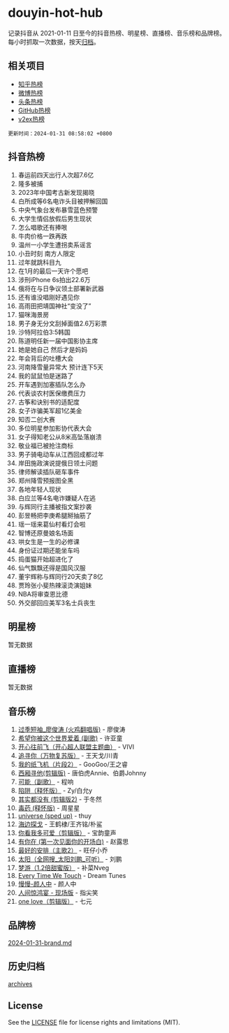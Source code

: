 # douyin-hot-hub

记录抖音从 2021-01-11 日至今的抖音热榜、明星榜、直播榜、音乐榜和品牌榜。每小时抓取一次数据，按天[归档](archives)。

## 相关项目

- [知乎热榜](https://github.com/lonnyzhang423/zhihu-hot-hub)
- [微博热榜](https://github.com/lonnyzhang423/weibo-hot-hub)
- [头条热榜](https://github.com/lonnyzhang423/toutiao-hot-hub)
- [GitHub热榜](https://github.com/lonnyzhang423/github-hot-hub)
- [v2ex热榜](https://github.com/lonnyzhang423/v2ex-hot-hub)


`更新时间：2024-01-31 08:58:02 +0800`

## 抖音热榜

1. 春运前四天出行人次超7.6亿
1. 隆多被捕
1. 2023年中国考古新发现揭晓
1. 白所成等6名电诈头目被押解回国
1. 中央气象台发布暴雪蓝色预警
1. 大学生情侣放假后男生现状
1. 怎么唱歌还有捧哏
1. 牛肉价格一跌再跌
1. 温州一小学生遭拐卖系谣言
1. 小丑时刻 南方人限定
1. 过年就跳科目九
1. 在1月的最后一天许个愿吧
1. 涉刑iPhone 6s拍出22.6万
1. 俄将在与日争议领土部署新武器
1. 还有谁没唱刚好遇见你
1. 高雨田把靖国神社“变没了”
1. 猫咪海景房
1. 男子身无分文刮掉面值2.6万彩票
1. 沙特阿拉伯3:5韩国
1. 陈道明任新一届中国影协主席
1. 她是她自己 然后才是妈妈
1. 年会背后的吐槽大会
1. 河南降雪量异常大 预计连下5天
1. 我的鼠鼠怕是迷路了
1. 开车遇到加塞插队怎么办
1. 代表谈农村医保缴费压力
1. 古筝和诀别书的适配度
1. 女子诈骗美军超1亿美金
1. 知否二创大赛
1. 多位明星参加影协代表大会
1. 女子得知老公从8米高坠落崩溃
1. 敬业福已被抢注商标
1. 男子骑电动车从江西回成都过年
1. 岸田施政演说提俄日领土问题
1. 律师解读插队砸车事件
1. 郑州降雪预报图全黑
1. 各地年轻人现状
1. 白应兰等4名电诈嫌疑人在逃
1. 与辉同行主播被指文案抄袭
1. 彭昱畅把李庚希腿掰抽筋了
1. 瑶一瑶来葛仙村看灯会啦
1. 智博还原曼娘名场面
1. 哄女生是一生的必修课
1. 身份证过期还能坐车吗
1. 捣蛋猫开始超进化了
1. 仙气飘飘还得是国风汉服
1. 董宇辉称与辉同行20天卖了8亿
1. 贾玲张小斐热辣滚烫演姐妹
1. NBA将审查恩比德
1. 外交部回应美军3名士兵丧生

## 明星榜

暂无数据

## 直播榜

暂无数据

## 音乐榜

1. [过季短袖_廖俊涛 (火鸡翻唱版)](https://sf3-cdn-tos.douyinstatic.com/obj/tos-cn-ve-2774/ogQVJl0tRBKxQgZji7YClFEBrVDeHpPTWfCZbQ) - 廖俊涛
1. [希望你被这个世界爱着 (副歌)](https://sf86-cdn-tos.douyinstatic.com/obj/tos-cn-ve-2774/oUHCmWQfZlE3QQBKBeD8rCFLpJzPgCpImhsxMt) - 许亚童
1. [开心往前飞（开心超人联盟主题曲）](https://sf3-cdn-tos.douyinstatic.com/obj/tos-cn-ve-2774/9d8fb7c82cf1421fb93a9fe925275e0a) - VIVI
1. [追寻你（万物复苏版）](https://sf86-cdn-tos.douyinstatic.com/obj/tos-cn-ve-2774/oYeAZJsbjIDit9APmBg8u6uDUQnHmoCf3gbo74) - 王天戈/川青
1. [我的纸飞机（片段2）](https://sf86-cdn-tos.douyinstatic.com/obj/tos-cn-ve-2774/oM2ZrKcg2CD5AeRB2gkeXOFB1IxAGJdZPazYHf) - GooGoo/王之睿
1. [西厢寻他(剪辑版)](https://sf86-cdn-tos.douyinstatic.com/obj/tos-cn-ve-2774/oUsAVfAQKlRNxEv5qxvIB8o5qmIWUcXbzJKJhw) - 唐伯虎Annie、伯爵Johnny
1. [可能（副歌）](https://sf3-cdn-tos.douyinstatic.com/obj/tos-cn-ve-2774/cde1731888894259b333569393c2fb51) - 程响
1. [陷阱（释怀版）](https://sf86-cdn-tos.douyinstatic.com/obj/tos-cn-ve-2774/oE8C21LeZrzKLDFfQYgMzx4GAIHageG5IzayY7) - Zy/白允y
1. [其实都没有 (剪辑版2)](https://sf86-cdn-tos.douyinstatic.com/obj/tos-cn-ve-2774/oEBNQenHZtBhxYjGgUDQk0BCHTigQafgFlbQ7k) - 于冬然
1. [毒药 (释怀版)](https://sf86-cdn-tos.douyinstatic.com/obj/tos-cn-ve-2774/oYILMEAzspdZBIzy4frJNB8ZHPHWAhiwowd4Ad) - 周星星
1. [universe (sped up)](https://sf6-cdn-tos.douyinstatic.com/obj/tos-cn-ve-2774/oIQnurQLDCsdYeegkM4CKuVb23MZBXtX6QB8bv) - thuy
1. [海边探戈](https://sf3-cdn-tos.douyinstatic.com/obj/tos-cn-ve-2774/os9gE0VQCGqt6VQkZDyBBYvfSDY0QFe3vVmubn) - 王鹤棣/王齐铭/朴鲨
1. [你看我多可爱（剪辑版）](https://sf86-cdn-tos.douyinstatic.com/obj/tos-cn-ve-2774/018d241ee66a4a189b2fa9ea2fe3363d) - 宝韵童声
1. [有你在 (第一次见面你的开场白)](https://sf86-cdn-tos.douyinstatic.com/obj/tos-cn-ve-2774/oAthrQ3ClJBfI57uBoFEgNDYtNCZ0TSYQQfxQ0) - 赵露思
1. [最好的安排（主歌2）](https://sf86-cdn-tos.douyinstatic.com/obj/tos-cn-ve-2774/oMMZX1DuHpMwgoDztBmZswgQnbCeeANZxBHkFY) - 旺仔小乔
1. [太阳（全网搜_太阳刘鹏_可听）](https://sf86-cdn-tos.douyinstatic.com/obj/tos-cn-ve-2774/ogWbyIQnlBFImVbeDocRdCIYtBHlbJXgfZMvgz) - 刘鹏
1. [梦游（1.2倍甜蜜版）](https://sf3-cdn-tos.douyinstatic.com/obj/tos-cn-ve-2774/o4gyAUm8hwufoEABmwVIiQtHsFuGzAEEWtNMzo) - 补菜Nveg
1. [Every Time We Touch](https://sf86-cdn-tos.douyinstatic.com/obj/tos-cn-ve-2774/ogN6lUKQeBBfEVhIOMikG1CcJjugxk1tztZyhP) - Dream Tunes
1. [慢慢-颜人中](https://sf86-cdn-tos.douyinstatic.com/obj/tos-cn-ve-2774/ocjHNfBXdBxQNC8ZGAeoLMFTUgtBg8bkExunDC) - 颜人中
1. [人间惊鸿宴 - 现场版](https://sf86-cdn-tos.douyinstatic.com/obj/tos-cn-ve-2774/osF4mrPePAf2Yv8Wfr5fATCHZwL5h1QiGQAKwz) - 指尖笑
1. [one love（剪辑版）](https://sf86-cdn-tos.douyinstatic.com/obj/tos-cn-ve-2774/o4utbbKzHedACBQ0bkG7ZBgUvDQzbBDnYd1f1k) - 七元

## 品牌榜

[2024-01-31-brand.md](archives/2024-01-31-brand.md)

## 历史归档

[archives](archives)

## License

See the [LICENSE](LICENSE) file for license rights and limitations (MIT).
